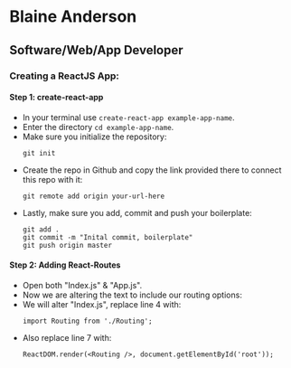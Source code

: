 # Blaine Anderson
## Software/Web/App Developer

### Creating a ReactJS App:

#### Step 1: create-react-app
  * In your terminal use `create-react-app example-app-name`.
  * Enter the directory `cd example-app-name`.
  * Make sure you initialize the repository:
    ~~~
    git init
    ~~~
  * Create the repo in Github and copy the link provided there to connect this repo with it:
    ~~~
    git remote add origin your-url-here
    ~~~
  * Lastly, make sure you add, commit and push your boilerplate:
    ~~~
    git add .
    git commit -m "Inital commit, boilerplate"
    git push origin master
    ~~~

#### Step 2: Adding React-Routes
  * Open both "Index.js" & "App.js".
  * Now we are altering the text to include our routing options:
  * We will alter "Index.js", replace line 4 with:
    ~~~
    import Routing from './Routing';
    ~~~
  * Also replace line 7 with:
    ~~~
    ReactDOM.render(<Routing />, document.getElementById('root'));
    ~~~
